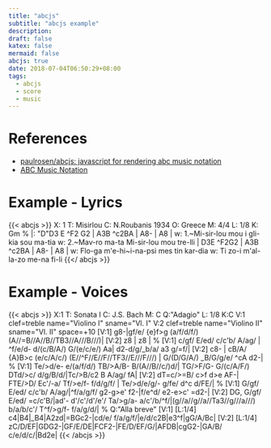 ```yaml
---
title: "abcjs"
subtitle: "abcjs example"
description:
draft: false
katex: false
mermaid: false
abcjs: true
date: 2018-07-04T06:50:29+08:00
tags:
  - abcjs
  - score
  - music
---
```



# References
- [paulrosen/abcjs: javascript for rendering abc music notation][@1]
- [ABC Music Notation][@2]


# Example - Lyrics

{{< abcjs >}}
X: 1
T: Misirlou
C: N.Roubanis 1934
O: Greece
M: 4/4
L: 1/8
K: Gm
%
|: "D"D3 E ^F2 G2 | A3B ^c2BA | A8- | A8 |
w: 1.~Mi-sir-lou mou i gli-kia sou ma-tia
w: 2.~Mav-ro ma-ta Mi-sir-lou mou tre-lli
| D3E ^F2G2 | A3B ^c2BA | A8- | A8 |
w: Flo-ga m'e-hi~i-na-psi mes tin kar-dia
w: Ti zo-i m'al-la-zo me-na fi-li
{{</ abcjs >}}


# Example - Voices

{{< abcjs >}}
X:1
T: Sonata I
C: J.S. Bach
M: C
Q:"Adagio"
L: 1/8
K:C
V:1 clef=treble name="Violino I"      sname="Vl. I"
V:2 clef=treble name="Violino II"     sname="Vl. II"  space=+10
[V:1]  g8-|gf/e/ {e}f>g (a/f/d/f/) (A//=B//A//B//TB3//A///B///)|
[V:2] z8 | z8 |
%
[V:1] c/gf/ E/ed/ c/c'b/ A/ag/ | ^f/e/d- d/(c/B/A/) G/(e/c/e/) Aa| d2-d/g/_b/a/ a3 g/=f/|
[V:2] c8- | cB/A/ {A}B>c (e/c/A/c/) (E//^F//E//F//TF3//E///F///) | G/(D/G/A/) _B/G/g/e/ ^cA d2-|
%
[V:1] Te/>d/e- e/(a/f/d/) TB/>A/B- B/(A//B//c/)d/| TG/>F/G- G/(c/A/F/) DTd/>c/ d/g/B/d/|Tc/>B/c2 B A/ag/ fA|
[V:2] dT=c/>=B/ c>f d>e AF-| FTE/>D/ Ec'/-a/ Tf/>e/f- f/d/g/f/ | Te/>d/e/g/- g/fe/ d^c d/FE/|
%
[V:1] G/gf/ E/ed/ c/c'b/ A/ag/|^f/a/g/f/ g2-g>e' f2-|f/e^d/ e2-e>c' =d2-|
[V:2] DG, G/gf/ E/ed/ =c/c'B/|ad'- d'/c'/d'/e'/ Ta/>g/a- a/c'/b/^f/|(g//a//g//a//Ta3//g///a///) b/a/b/c'/ T^f/>g/f- f/a/g/d/|
%
Q:"Alla breve"
[V:1] [L:1/4] c4|B4|_B4|A2zd|=BGc2-|cd/e/ f/a/g/f/|e/d/c2B|e3^f|gG/A/Bc|
[V:2] [L:1/4] zC/D/EF|GDG2-|GF/E/DE|FCF2-|FE/D/EF/G/|AFDB|cgG2-|GA/B/ c/e/d/c/|Bd2e|
{{< /abcjs >}}

<!-- reference links -->

[@1]: https://github.com/paulrosen/abcjs
[@2]: http://trillian.mit.edu/~jc/music/abc/doc/ABCtut.html

